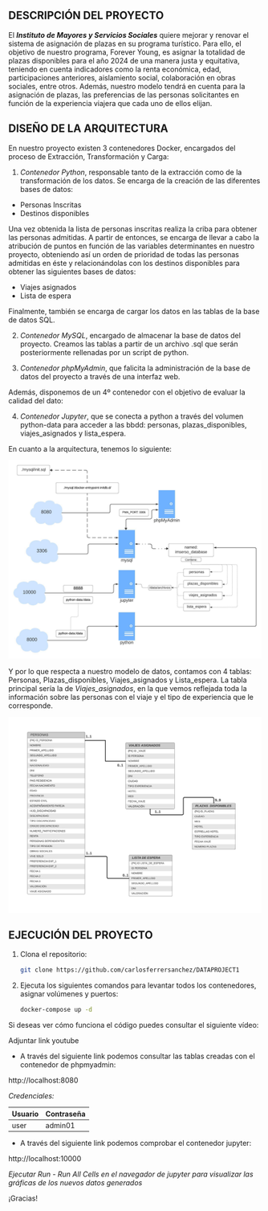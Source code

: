 ## DESCRIPCIÓN DEL PROYECTO

El **_Instituto de Mayores y Servicios Sociales_** quiere mejorar y renovar el sistema de asignación de plazas en su programa turístico. Para ello, el objetivo de nuestro programa, Forever Young, es asignar la totalidad de plazas disponibles para el año 2024 de una manera justa y equitativa, teniendo en cuenta indicadores como la renta económica, edad, participaciones anteriores, aislamiento social, colaboración en obras sociales, entre otros. Además, nuestro modelo tendrá en cuenta para la asignación de plazas, las preferencias de las personas solicitantes en función de la experiencia viajera que cada uno de ellos elijan. 

## DISEÑO DE LA ARQUITECTURA

En nuestro proyecto existen 3 contenedores Docker, encargados del proceso de Extracción, Transformación y Carga:

1. *Contenedor Python*, responsable tanto de la extracción como de la transformación de los datos. Se encarga de la creación de las diferentes bases de datos: 
   
  - Personas Inscritas
  - Destinos disponibles

Una vez obtenida la lista de personas inscritas realiza la criba para obtener las personas admitidas. A partir de entonces, se encarga de llevar a cabo la atribución de puntos en función de las variables determinantes en nuestro proyecto, obteniendo así un orden de prioridad de todas las personas admitidas en éste y relacionándolas con los destinos disponibles para obtener las siguientes bases de datos:

   - Viajes asignados
   - Lista de espera

Finalmente, también se encarga de cargar los datos en las tablas de la base de datos SQL.

2. *Contenedor MySQL*, encargado de almacenar la base de datos del proyecto. Creamos las tablas a partir de un archivo .sql que serán posteriormente rellenadas por un script de python.
   
3. *Contenedor phpMyAdmin*, que falicita la administración de la base de datos del proyecto a través de una interfaz web.

Además, disponemos de un 4º contenedor con el objetivo de evaluar la calidad del dato:

4. *Contenedor Jupyter*, que se conecta a python a través del volumen python-data para acceder a las bbdd: personas, plazas_disponibles, viajes_asignados y lista_espera. 

En cuanto a la arquitectura, tenemos lo siguiente:

![Texto alternativo](/images/diagram.jpeg)

Y por lo que respecta a nuestro modelo de datos, contamos con 4 tablas: Personas, Plazas_disponibles, Viajes_asignados y Lista_espera. La tabla principal sería la de *Viajes_asignados*, en la que vemos reflejada toda la información sobre las personas con el viaje y el tipo de experiencia que le corresponde.

![Texto alternativo](images/modelo_datos.jpeg)

## EJECUCIÓN DEL PROYECTO

1. Clona el repositorio: 
   
   ```bash
   git clone https://github.com/carlosferrersanchez/DATAPROJECT1
   
2. Ejecuta los siguientes comandos para levantar todos los contenedores, asignar volúmenes y puertos:
   
   ```bash
   docker-compose up -d

Si deseas ver cómo funciona el código puedes consultar el siguiente vídeo:

Adjuntar link youtube

- A través del siguiente link podemos consultar las tablas creadas con el contenedor de phpmyadmin:

http://localhost:8080

*Credenciales:*

| Usuario     | Contraseña     |
|-------------|----------------|
|     user    |    admin01     |


- A través del siguiente link podemos comprobar el contenedor jupyter:

http://localhost:10000

*Ejecutar Run - Run All Cells en el navegador de jupyter para visualizar las gráficas de los nuevos datos generados*


¡Gracias!




